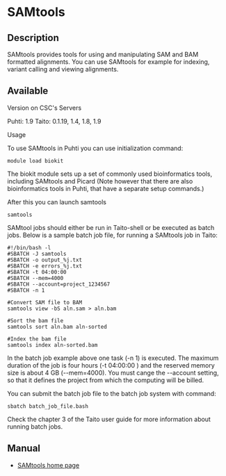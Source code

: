 # SAMtools

## Description

SAMtools provides tools for using and manipulating SAM and BAM formatted alignments. 
You can use SAMtools for example for indexing, variant calling and viewing alignments.

## Available

Version on CSC's Servers

Puhti: 1.9
Taito: 0.1.19, 1.4, 1.8, 1.9

Usage

To use SAMtools in Puhti you can use initialization command:
```text
module load biokit
```

The biokit module sets up a set of commonly used bioinformatics tools, including SAMtools and Picard 
(Note however that there are also bioinformatics tools in Puhti, that have a separate setup commands.)

After this you can launch samtools
```
samtools
```
SAMtool jobs should either be run in Taito-shell or be executed as batch jobs. Below is a sample batch job file, 
for running a SAMtools job in Taito:

```text
#!/bin/bash -l
#SBATCH -J samtools
#SBATCH -o output_%j.txt
#SBATCH -e errors_%j.txt
#SBATCH -t 04:00:00
#SBATCH --mem=4000
#SBATCH --account=project_1234567
#SBATCH -n 1

#Convert SAM file to BAM
samtools view -bS aln.sam > aln.bam

#Sort the bam file
samtools sort aln.bam aln-sorted

#Index the bam file
samtools index aln-sorted.bam
```
In the batch job example above one task (-n 1) is executed. The maximum duration of the job is four hours 
(-t 04:00:00 ) and the reserved memory size is about 4 GB (--mem=4000). You must cange the --account 
setting, so that it defines the project from which the computing will be billed.

You can submit the batch job file to the batch job system with command:
```text
sbatch batch_job_file.bash
```
Check the chapter 3 of the Taito user guide for more information about running batch jobs.


## Manual

-    [SAMtools home page](http://www.htslib.org/)

